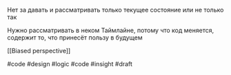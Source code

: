 Нет за давать и рассматривать только текущее состояние или не только так

Нужно рассматривать в неком Таймлайне, потому что код меняется, содержит то, что принесёт пользу в будущем

[[Biased perspective]]

#code #design #logic #code #insight 
#draft